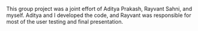 This group project was a joint effort of Aditya Prakash, Rayvant Sahni, and myself. Aditya and I developed the code, and Rayvant was responsible for most of the user testing and final presentation.